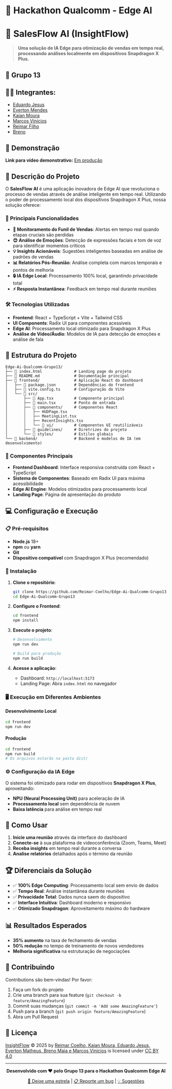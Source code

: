 
# 🚀 Hackathon Qualcomm - Edge AI

# 🎯 SalesFlow AI (InsightFlow)

> **Uma solução de IA Edge para otimização de vendas em tempo real, processando análises localmente em dispositivos Snapdragon X Plus.**

## 👥 Grupo 13

## :student: Integrantes: 

- <a href="https://www.linkedin.com/in/eduardo-jesus-2bb399285/">Eduardo Jesus</a>
- <a href="https://www.linkedin.com/in/evertonmdev/">Everton Mendes</a>
- <a href="https://www.linkedin.com/in/kaian-moura-56b8871b4">Kaian Moura</a> 
- <a href="https://www.linkedin.com/in/marcos-vinicios-02174b24b/?utm_source=share&utm_campaign=share_via&utm_content=profile&utm_medium=ios_app">Marcos Vinicios</a> 
- <a href="https://www.linkedin.com/in/reimar-filho/">Reimar Filho</a>
- <a href="https://www.linkedin.com/in/victorbarq/">Breno</a>

## 🎥 Demonstração

<b>Link para vídeo demonstrativo:</b> <a href="">Em produção</a>

## 📖 Descrição do Projeto

O **SalesFlow AI** é uma aplicação inovadora de Edge AI que revoluciona o processo de vendas através de análise inteligente em tempo real. Utilizando o poder de processamento local dos dispositivos Snapdragon X Plus, nossa solução oferece:

### 🎯 **Principais Funcionalidades**

- **🎤 Monitoramento do Funil de Vendas**: Alertas em tempo real quando etapas cruciais são perdidas
- **😊 Análise de Emoções**: Detecção de expressões faciais e tom de voz para identificar momentos críticos
- **💡 Insights Acionáveis**: Sugestões inteligentes baseadas em análise de padrões de vendas
- **📊 Relatórios Pós-Reunião**: Análise completa com marcos temporais e pontos de melhoria
- **🔒 IA Edge Local**: Processamento 100% local, garantindo privacidade total
- **⚡ Resposta Instantânea**: Feedback em tempo real durante reuniões

### 🛠️ **Tecnologias Utilizadas**

- **Frontend**: React + TypeScript + Vite + Tailwind CSS
- **UI Components**: Radix UI para componentes acessíveis
- **Edge AI**: Processamento local otimizado para Snapdragon X Plus
- **Análise de Vídeo/Áudio**: Modelos de IA para detecção de emoções e análise de fala

## 📁 Estrutura do Projeto

```
Edge-Ai-Qualcomm-Grupo13/
├── 📄 index.html              # Landing page do projeto
├── 📄 README.md               # Documentação principal
├── 📁 frontend/               # Aplicação React do dashboard
│   ├── 📄 package.json        # Dependências do frontend
│   ├── 📄 vite.config.ts      # Configuração do Vite
│   └── 📁 src/
│       ├── 📄 App.tsx         # Componente principal
│       ├── 📄 main.tsx        # Ponto de entrada
│       ├── 📁 components/     # Componentes React
│       │   ├── HUDPage.tsx
│       │   ├── MeetingList.tsx
│       │   ├── RecentInsights.tsx
│       │   └── 📁 ui/         # Componentes UI reutilizáveis
│       ├── 📁 guidelines/     # Diretrizes do projeto
│       └── 📁 styles/         # Estilos globais
└── 📁 backend/                # Backend e modelos de IA (em desenvolvimento)
```

### 🔧 Componentes Principais

- **Frontend Dashboard**: Interface responsiva construída com React + TypeScript
- **Sistema de Componentes**: Baseado em Radix UI para máxima acessibilidade
- **Edge AI Engine**: Modelos otimizados para processamento local
- **Landing Page**: Página de apresentação do produto

## 💻 Configuração e Execução

### 📋 Pré-requisitos

- **Node.js** 18+ 
- **npm** ou **yarn**
- **Git**
- **Dispositivo compatível** com Snapdragon X Plus (recomendado)

### 🚀 Instalação

1. **Clone o repositório**:
   ```bash
   git clone https://github.com/Reimar-Coelho/Edge-Ai-Qualcomm-Grupo13.git
   cd Edge-Ai-Qualcomm-Grupo13
   ```

2. **Configure o Frontend**:
   ```bash
   cd frontend
   npm install
   ```

3. **Execute o projeto**:
   ```bash
   # Desenvolvimento
   npm run dev
   
   # Build para produção
   npm run build
   ```

4. **Acesse a aplicação**:
   - Dashboard: `http://localhost:5173`
   - Landing Page: Abra `index.html` no navegador

### 🖥️ Execução em Diferentes Ambientes

#### **Desenvolvimento Local**
```bash
cd frontend
npm run dev
```

#### **Produção**
```bash
cd frontend
npm run build
# Os arquivos estarão na pasta dist/
```

### ⚙️ Configuração da IA Edge

O sistema foi otimizado para rodar em dispositivos **Snapdragon X Plus**, aproveitando:
- **NPU (Neural Processing Unit)** para aceleração de IA
- **Processamento local** sem dependência de nuvem
- **Baixa latência** para análise em tempo real

## 🎯 Como Usar

1. **Inicie uma reunião** através da interface do dashboard
2. **Conecte-se** à sua plataforma de videoconferência (Zoom, Teams, Meet)
3. **Receba insights** em tempo real durante a conversa
4. **Analise relatórios** detalhados após o término da reunião

## 🏆 Diferenciais da Solução

- ✅ **100% Edge Computing**: Processamento local sem envio de dados
- ✅ **Tempo Real**: Análise instantânea durante reuniões
- ✅ **Privacidade Total**: Dados nunca saem do dispositivo
- ✅ **Interface Intuitiva**: Dashboard moderno e responsivo
- ✅ **Otimizado Snapdragon**: Aproveitamento máximo do hardware

## 📊 Resultados Esperados

- **35% aumento** na taxa de fechamento de vendas
- **50% redução** no tempo de treinamento de novos vendedores
- **Melhoria significativa** na estruturação de negociações

## 🤝 Contribuindo

Contributions são bem-vindas! Por favor:

1. Faça um fork do projeto
2. Crie uma branch para sua feature (`git checkout -b feature/AmazingFeature`)
3. Commit suas mudanças (`git commit -m 'Add some AmazingFeature'`)
4. Push para a branch (`git push origin feature/AmazingFeature`)
5. Abra um Pull Request

## 📄 Licença


<a href="https://github.com/Reimar-Coelho/Edge-Ai-Qualcomm-Grupo13/">InsightFlow</a> © 2025 by <a href="https://creativecommons.org">Reimar Coelho, Kaian Moura, Eduardo Jesus, Everton Matheus, Breno Maia e Marcos Vinicios</a> is licensed under <a href="https://creativecommons.org/licenses/by/4.0/">CC BY 4.0</a><img src="https://mirrors.creativecommons.org/presskit/icons/cc.svg" alt="" style="max-width: 1em;max-height:1em;margin-left: .2em;"><img src="https://mirrors.creativecommons.org/presskit/icons/by.svg" alt="" style="max-width: 1em;max-height:1em;margin-left: .2em;">


---

<div align="center">

**Desenvolvido com ❤️ pelo Grupo 13 para o Hackathon Qualcomm Edge AI**

[🌟 Deixe uma estrela](https://github.com/Reimar-Coelho/Edge-Ai-Qualcomm-Grupo13) | [📋 Reporte um bug](https://github.com/Reimar-Coelho/Edge-Ai-Qualcomm-Grupo13/issues) | [💡 Sugestões](https://github.com/Reimar-Coelho/Edge-Ai-Qualcomm-Grupo13/discussions)

</div>